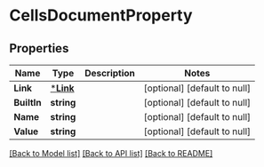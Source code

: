 # CellsDocumentProperty

## Properties
Name | Type | Description | Notes
------------ | ------------- | ------------- | -------------
**Link** | [***Link**](Link.md) |  | [optional] [default to null]
**BuiltIn** | **string** |  | [optional] [default to null]
**Name** | **string** |  | [optional] [default to null]
**Value** | **string** |  | [optional] [default to null]

[[Back to Model list]](../README.md#documentation-for-models) [[Back to API list]](../README.md#documentation-for-api-endpoints) [[Back to README]](../README.md)


